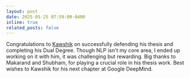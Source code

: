 ```yaml
---
layout: post
date: 2025-05-25 07:59:00-0400
inline: true
related_posts: false
---
```


Congratulations to [Kawshik](https://kawshikmanikantan.github.io/) on successfully defending his thesis and completing his Dual Degree. Though NLP isn't my core area, I ended up working on it with him, it was challenging but rewarding. Big thanks to Makarand and Shubham, for playing a crucial role in his thesis work. Best wishes to Kawshik for his next chapter at Google DeepMind.
